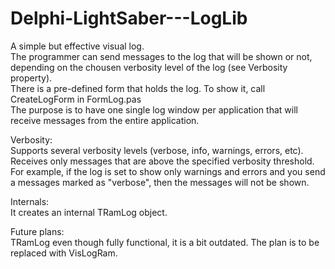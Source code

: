 # Delphi-LightSaber---LogLib

   A simple but effective visual log.  
   The programmer can send messages to the log that will be shown or not, depending on the chousen verbosity level of the log (see Verbosity property).  
   There is a pre-defined form that holds the log. To show it, call CreateLogForm in FormLog.pas  
   The purpose is to have one single log window per application that will receive messages from the entire application.  

   Verbosity:  
     Supports several verbosity levels (verbose, info, warnings, errors, etc).  
     Receives only messages that are above the specified verbosity threshold.  
     For example, if the log is set to show only warnings and errors and you send a messages marked as "verbose", then the messages will not be shown.  

   Internals:  
     It creates an internal TRamLog object.  

   Future plans:  
     TRamLog even though fully functional, it is a bit outdated. The plan is to be replaced with VisLogRam.  
